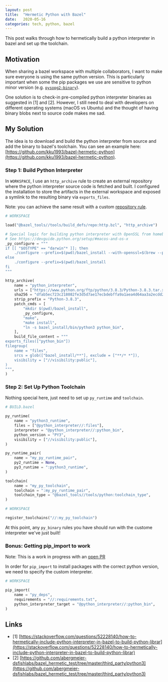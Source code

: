 ```yaml
---
layout: post
title:  "Hermetic Python with Bazel"
date:   2020-05-16
categories: tech, python, bazel
---
```


This post walks through how to hermetically build a python interpreter in bazel
and set up the toolchain.

## Motivation

When sharing a bazel workspace with multiple collaborators, I want to make sure
everyone is using the same python version. This is particularly important when
some the pip packages we use are sensitive to python minor version (e.g.
[`pysopg2-binary`](https://github.com/psycopg/psycopg2/issues/721#issuecomment-392317620)).

One solution is to check-in pre-compiled python interpreter binaries as
suggested in [1] and [2]. However, I still need to deal with developers on
different operating systems (macOS vs Ubuntu) and the thought of having binary
blobs next to source code makes me sad.

## My Solution

The idea is to download and build the python interpreter from source and add
the binary to bazel's toolchain. You can see an example here:
[https://github.com/kku1993/bazel-hermetic-python](https://github.com/kku1993/bazel-hermetic-python).

### Step 1: Build Python Interpreter

In `WORKSPACE`, I use an `http_archive` rule to create an external repository
where the python interpreter source code is fetched and built. I configured the
installation to store the artifacts in the external workspace and exposed a
symlink to the resulting binary via `exports_files`.

Note: you can achieve the same result with a custom [repository
rule](https://docs.bazel.build/versions/master/skylark/repository_rules.html).

```python
# WORKSPACE

load("@bazel_tools//tools/build_defs/repo:http.bzl", "http_archive")

# Special logic for building python interpreter with OpenSSL from homebrew.
# See https://devguide.python.org/setup/#macos-and-os-x
_py_configure = """
if [[ "$OSTYPE" == "darwin"* ]]; then
    ./configure --prefix=$(pwd)/bazel_install --with-openssl=$(brew --prefix openssl)
else
    ./configure --prefix=$(pwd)/bazel_install
fi
"""

http_archive(
    name = "python_interpreter",
    urls = ["https://www.python.org/ftp/python/3.8.3/Python-3.8.3.tar.xz"],
    sha256 = "dfab5ec723c218082fe3d5d7ae17ecbdebffa9a1aea4d64aa3a2ecdd2e795864",
    strip_prefix = "Python-3.8.3",
    patch_cmds = [
        "mkdir $(pwd)/bazel_install",
        _py_configure,
        "make",
        "make install",
        "ln -s bazel_install/bin/python3 python_bin",
    ],
    build_file_content = """
exports_files(["python_bin"])
filegroup(
    name = "files",
    srcs = glob(["bazel_install/**"], exclude = ["**/* *"]),
    visibility = ["//visibility:public"],
)
""",
)
```

### Step 2: Set Up Python Toolchain

Nothing special here, just need to set up `py_runtime` and `toolchain`.

```python
# BUILD.bazel

py_runtime(
    name = "python3_runtime",
    files = ["@python_interpreter//:files"],
    interpreter = "@python_interpreter//:python_bin",
    python_version = "PY3",
    visibility = ["//visibility:public"],
)

py_runtime_pair(
    name = "my_py_runtime_pair",
    py2_runtime = None,
    py3_runtime = ":python3_runtime",
)

toolchain(
    name = "my_py_toolchain",
    toolchain = ":my_py_runtime_pair",
    toolchain_type = "@bazel_tools//tools/python:toolchain_type",
)

# WORKSPACE

register_toolchains("//:my_py_toolchain")
```

At this point, any `py_binary` rules you have should run with the custome
interpreter we've just built!

### Bonus: Getting pip_import to work

Note: This is a work in progress with an [open
PR](https://github.com/bazelbuild/rules_python/pull/312)

In order for `pip_import` to install packages with the correct python version,
we need to specify the custom interpreter.

```python
# WORKSPACE

pip_import(
    name = "py_deps",
    requirements = "//:requirements.txt",
    python_interpreter_target = "@python_interpreter//:python_bin",
)
```

## Links

- [1] [https://stackoverflow.com/questions/52228140/how-to-hermetically-include-python-interpreter-in-bazel-to-build-python-librar](https://stackoverflow.com/questions/52228140/how-to-hermetically-include-python-interpreter-in-bazel-to-build-python-librar)
- [2] [https://github.com/abergmeier-dsfishlabs/bazel_hermetic_test/tree/master/third_party/python3](https://github.com/abergmeier-dsfishlabs/bazel_hermetic_test/tree/master/third_party/python3)
